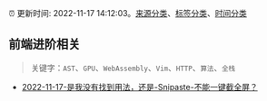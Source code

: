 :alarm_clock: 更新时间: 2022-11-17 14:12:03。[来源分类](../README.md)、[标签分类](../TAGS.md)、[时间分类](../TIMELINE.md)

## 前端进阶相关


> 关键字：`AST`、`GPU`、`WebAssembly`、`Vim`、`HTTP`、`算法`、`全栈`



- [2022-11-17-是我没有找到用法，还是-Snipaste-不能一键截全屏？](https://www.v2ex.com/t/896016) 